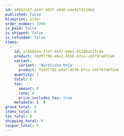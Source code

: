 ```yaml
---
id: a466fc47-a24f-403f-a9d8-ebe92fd12d64
published: false
blueprint: order
order_number: 1990
is_paid: false
is_shipped: false
is_refunded: false
items:
  -
    id: a7088654-f74f-44ff-b9a2-912d6a22fc04
    product: 7dd9779b-e6e3-4556-b7ca-c05f97a6f2a6
    variant:
      variant: 'Nordijska hoja'
      product: 7dd9779b-e6e3-4556-b7ca-c05f97a6f2a6
    quantity: 1
    total: 0
    tax:
      amount: 0
      rate: 0
      price_includes_tax: true
    metadata: {  }
grand_total: 0
items_total: 0
tax_total: 0
shipping_total: 0
coupon_total: 0
---
```

